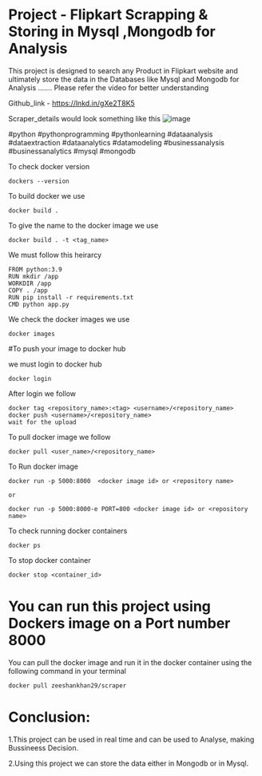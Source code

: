 # **Project** - Flipkart Scrapping & Storing in Mysql ,Mongodb for Analysis

This project is designed to search any Product in Flipkart website and ultimately store the data in the Databases like Mysql and Mongodb for Analysis ....... Please refer the video for better understanding

Github_link - https://lnkd.in/gXe2T8K5


Scraper_details would look something like this
![image](https://user-images.githubusercontent.com/95518247/199228695-84007d1b-96c6-4677-bb64-17c76ee3d7c5.png)



#python #pythonprogramming #pythonlearning #dataanalysis #dataextraction #dataanalytics #datamodeling #businessanalysis #businessanalytics #mysql #mongodb


To check docker version
```
dockers --version
```
To build docker we use
```
docker build .
```
To give the name to the docker image we use
```
docker build . -t <tag_name>
```
We must follow this heirarcy
```
FROM python:3.9
RUN mkdir /app
WORKDIR /app
COPY . /app
RUN pip install -r requirements.txt
CMD python app.py
```
We check the docker images we use
```
docker images
```
#To push your image to docker hub

we must login to docker hub
```
docker login
```
After login we follow

```
docker tag <repository_name>:<tag> <username>/<repository_name> 
docker push <username>/<repository_name>
wait for the upload
```
To pull docker image we follow

```
docker pull <user_name>/<repository_name>
```

To Run docker image 

```
docker run -p 5000:8000  <docker image id> or <repository name>

or 

docker run -p 5000:8000-e PORT=800 <docker image id> or <repository name>

```
To check running docker containers
```
docker ps
```
To stop docker container

```
docker stop <container_id>

```


# **You can run this project using Dockers image on a Port number 8000**

You can pull the docker image and run it in the docker container using the following command 
in your terminal
```
docker pull zeeshankhan29/scraper

```




# **Conclusion:**

1.This project can be used in real time  and can be used to  Analyse, making Bussineess Decision.

2.Using this project we can store the data either in Mongodb or in Mysql.




